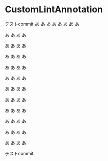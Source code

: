 # CustomLintAnnotation
テストcommit
あ
あ
あ
あ
あ
あ
あ
あ


あ
あ
あ
あ


あ
あ
あ
あ


あ
あ
あ
あ


あ
あ
あ
あ


あ
あ
あ
あ


あ
あ
あ
あ


あ
あ
あ
あ


あ
あ
あ
あ


あ
あ
あ
あ


あ
あ
あ
あ


あ
あ
あ
あ

テストcommit
